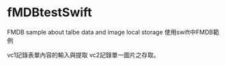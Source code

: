 # fMDBtestSwift

FMDB sample about talbe data and image local storage
使用swift中FMDB範例

vc1記錄表單內容的輸入與提取
vc2記錄單一圖片之存取。
